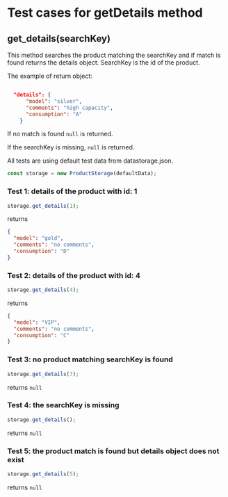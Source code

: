 # Test cases for getDetails method

## **get_details(searchKey)**

This method searches the product matching the searchKey and if match is found returns the details object. SearchKey is the id of the product.

The example of return object:

```json

  "details": {
      "model": "silver",
      "comments": "high capacity",
      "consumption": "A"
    }
```

If no match is found `null` is returned.

If the searchKey is missing, `null` is returned.

All tests are using default test data from datastorage.json.

```js
const storage = new ProductStorage(defaultData);
```

### Test 1: details of the product with id: 1

```js
storage.get_details(1);
```

returns

```json
{
  "model": "gold",
  "comments": "no comments",
  "consumption": "D"
}
```

### Test 2: details of the product with id: 4

```js
storage.get_details(4);
```

returns

```json
{
  "model": "VIP",
  "comments": "no comments",
  "consumption": "C"
}
```

### Test 3: no product matching searchKey is found

```js
storage.get_details(7);
```

returns `null`

### Test 4: the searchKey is missing

```js
storage.get_details();
```

returns `null`

### Test 5: the product match is found but details object does not exist

```js
storage.get_details(5);
```

returns `null`
